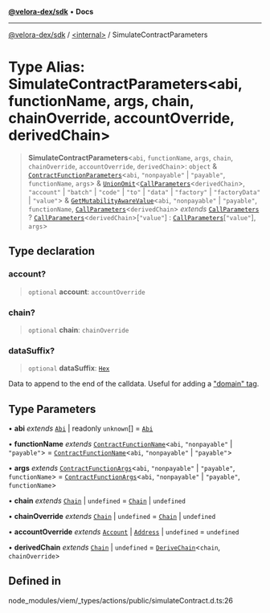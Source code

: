 [**@velora-dex/sdk**](../../README.md) • **Docs**

***

[@velora-dex/sdk](../../globals.md) / [\<internal\>](../README.md) / SimulateContractParameters

# Type Alias: SimulateContractParameters\<abi, functionName, args, chain, chainOverride, accountOverride, derivedChain\>

> **SimulateContractParameters**\<`abi`, `functionName`, `args`, `chain`, `chainOverride`, `accountOverride`, `derivedChain`\>: `object` & [`ContractFunctionParameters`](ContractFunctionParameters.md)\<`abi`, `"nonpayable"` \| `"payable"`, `functionName`, `args`\> & [`UnionOmit`](UnionOmit.md)\<[`CallParameters`](CallParameters.md)\<`derivedChain`\>, `"account"` \| `"batch"` \| `"code"` \| `"to"` \| `"data"` \| `"factory"` \| `"factoryData"` \| `"value"`\> & [`GetMutabilityAwareValue`](GetMutabilityAwareValue.md)\<`abi`, `"nonpayable"` \| `"payable"`, `functionName`, [`CallParameters`](CallParameters.md)\<`derivedChain`\> *extends* [`CallParameters`](CallParameters.md) ? [`CallParameters`](CallParameters.md)\<`derivedChain`\>\[`"value"`\] : [`CallParameters`](CallParameters.md)\[`"value"`\], `args`\>

## Type declaration

### account?

> `optional` **account**: `accountOverride`

### chain?

> `optional` **chain**: `chainOverride`

### dataSuffix?

> `optional` **dataSuffix**: [`Hex`](Hex.md)

Data to append to the end of the calldata. Useful for adding a ["domain" tag](https://opensea.notion.site/opensea/Seaport-Order-Attributions-ec2d69bf455041a5baa490941aad307f).

## Type Parameters

• **abi** *extends* [`Abi`](Abi.md) \| readonly `unknown`[] = [`Abi`](Abi.md)

• **functionName** *extends* [`ContractFunctionName`](ContractFunctionName.md)\<`abi`, `"nonpayable"` \| `"payable"`\> = [`ContractFunctionName`](ContractFunctionName.md)\<`abi`, `"nonpayable"` \| `"payable"`\>

• **args** *extends* [`ContractFunctionArgs`](ContractFunctionArgs.md)\<`abi`, `"nonpayable"` \| `"payable"`, `functionName`\> = [`ContractFunctionArgs`](ContractFunctionArgs.md)\<`abi`, `"nonpayable"` \| `"payable"`, `functionName`\>

• **chain** *extends* [`Chain`](Chain.md) \| `undefined` = [`Chain`](Chain.md) \| `undefined`

• **chainOverride** *extends* [`Chain`](Chain.md) \| `undefined` = [`Chain`](Chain.md) \| `undefined`

• **accountOverride** *extends* [`Account`](Account.md) \| [`Address`](Address.md) \| `undefined` = `undefined`

• **derivedChain** *extends* [`Chain`](Chain.md) \| `undefined` = [`DeriveChain`](DeriveChain.md)\<`chain`, `chainOverride`\>

## Defined in

node\_modules/viem/\_types/actions/public/simulateContract.d.ts:26
